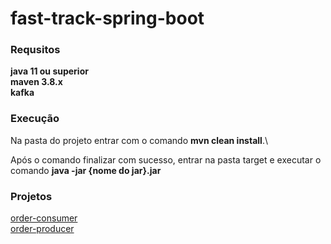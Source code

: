# fast-track-spring-boot
### **Requsitos**
**java 11 ou superior**\
**maven 3.8.x**\
**kafka**

### **Execução**
Na pasta do projeto entrar com o comando **mvn clean install**.\

Após o comando finalizar com sucesso, entrar na pasta target e executar o comando **java -jar {nome do jar}.jar**

### **Projetos**
[order-consumer](order-consumer)\
[order-producer](order-producer)
